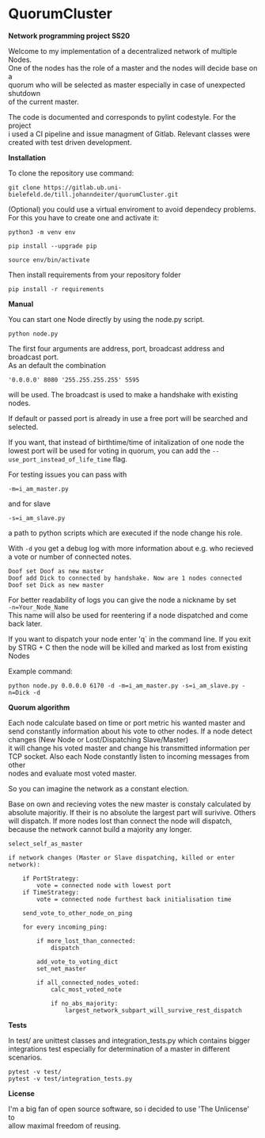 # QuorumCluster

**Network programming project SS20**

Welcome to my implementation of a decentralized network of multiple Nodes.  
One of the nodes has the role of a master and the nodes will decide base on a  
quorum who will be selected as master especially in case of unexpected shutdown  
of the current master.

The code is documented and corresponds to pylint codestyle. For the project  
i used a CI pipeline and issue managment of Gitlab. Relevant classes were  
created with test driven development.

**Installation**

To clone the repository use command:

`git clone https://gitlab.ub.uni-bielefeld.de/till.johanndeiter/quorumCluster.git`

(Optional) you could use a virtual enviroment to avoid dependecy problems.  
For this you have to create one and activate it:

`python3 -m venv env`

`pip install --upgrade pip`

`source env/bin/activate`

Then install requirements from your repository folder

`pip install -r requirements`


**Manual**

You can start one Node directly by using the node.py script.

`python node.py`


The first four arguments are address, port, broadcast address and broadcast port.  
As an default the combination  

`'0.0.0.0' 8080 '255.255.255.255' 5595 `  

will be used. The broadcast is used to make a handshake with existing nodes.

If default or passed port is already in use a free port will be searched 
and selected.

If you want, that instead of birthtime/time of initalization of one node the  
lowest port will be used for voting in quorum, you can add the 
`--use_port_instead_of_life_time` flag.

For testing issues you can pass with

`-m=i_am_master.py `

and for slave

`-s=i_am_slave.py`

a path to python scripts which are executed if the node change his role.

With `-d` you get a debug log with more information about e.g. who recieved  
a vote or number of connected notes.

```
Doof set Doof as new master
Doof add Dick to connected by handshake. Now are 1 nodes connected 
Doof set Dick as new master
```

For better readability of logs you can give the node a nickname by set  
`-n=Your_Node_Name`  
This name will also be used for reentering if a node dispatched and come back 
later.

If you want to dispatch your node enter 'q` in the command line. If you exit  
by STRG + C then the node will be killed and marked as lost from existing Nodes

Example command:

`python node.py 0.0.0.0 6170 -d -m=i_am_master.py -s=i_am_slave.py -n=Dick -d`


**Quorum algorithm**

Each node calculate based on time or port metric his wanted master 
and send constantly information about his vote to other nodes. 
If a node detect changes (New Node or Lost/Dispatching Slave/Master)  
it will change his voted master and change his transmitted information per  
TCP socket. Also each Node constantly listen to incoming messages from other    
nodes and evaluate most voted master.

So you can imagine the network as a constant election.

Base on own and recieving votes the new master is constaly 
calculated by absolute majoritiy. If their is no absolute the largest part 
will surivive. Others will dispatch. If more nodes lost than connect the node 
will dispatch, because the network cannot build a majority any longer. 

    select_self_as_master
    
    if network changes (Master or Slave dispatching, killed or enter network):  

        if PortStrategy:  
            vote = connected node with lowest port  
        if TimeStrategy:  
            vote = connected node furthest back initialisation time  

        send_vote_to_other_node_on_ping  
 
        for every incoming_ping:
        
            if more_lost_than_connected:  
                dispatch  
        
            add_vote_to_voting_dict  
            set_net_master

            if all_connected_nodes_voted:  
                calc_most_voted_note  
            
                if no_abs_majority:
                    largest_network_subpart_will_survive_rest_dispatch  
                 


**Tests**

In test/ are unittest classes and integration_tests.py which contains 
bigger integrations test especially for determination of a master in different
scenarios.

```
pytest -v test/
pytest -v test/integration_tests.py
```


**License**

I'm a big fan of open source software, so i decided to use 'The Unlicense' to  
allow maximal freedom of reusing.



